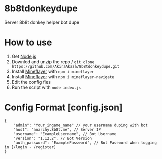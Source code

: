 # 8b8tdonkeydupe
Server 8b8t donkey helper bot dupe

# How to use
1. Get [Node.js](https://nodejs.org)
2. Downlod and unzip the repo / `` git clone https://github.com/AkiraAkaza/8b8tdonkeydupe.git ``
3. Install [Mineflayer](https://github.com/PrismarineJS/mineflayer) with `` npm i mineflayer ``
4. Install [Mineflayer](https://github.com/PrismarineJS/mineflayer-navigate) with `` npm i mineflayer-navigate ``
5. Edit the config fles
6. Run the script with ``node index.js``

# Config Format [config.json]
```
{
    "admin": "Your_ingame_name" // your username duping with bot
    "host": "anarchy.8b8t.me", // Server IP
    "username": "ExampleUsername", // Bot Username
    "version": "1.12.2", // Bot Version
    "auth_password": "ExamplePassword", // Bot Password when logging in [/login - /register]
}
```
